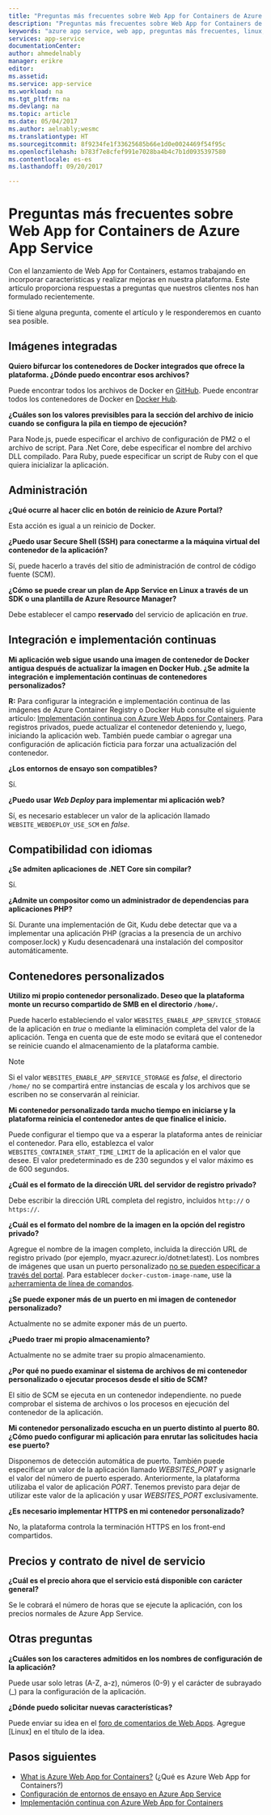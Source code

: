 ```yaml
---
title: "Preguntas más frecuentes sobre Web App for Containers de Azure App Service | Microsoft Docs"
description: "Preguntas más frecuentes sobre Web App for Containers de Azure App Service."
keywords: "azure app service, web app, preguntas más frecuentes, linux, oss"
services: app-service
documentationCenter: 
author: ahmedelnably
manager: erikre
editor: 
ms.assetid: 
ms.service: app-service
ms.workload: na
ms.tgt_pltfrm: na
ms.devlang: na
ms.topic: article
ms.date: 05/04/2017
ms.author: aelnably;wesmc
ms.translationtype: HT
ms.sourcegitcommit: 8f9234fe1f33625685b66e1d0e0024469f54f95c
ms.openlocfilehash: b783f7e8cfef991e7028ba4b4c7b1d0935397580
ms.contentlocale: es-es
ms.lasthandoff: 09/20/2017

---
```

# <a name="azure-app-service-web-app-for-containers-faq"></a>Preguntas más frecuentes sobre Web App for Containers de Azure App Service

Con el lanzamiento de Web App for Containers, estamos trabajando en incorporar características y realizar mejoras en nuestra plataforma. Este artículo proporciona respuestas a preguntas que nuestros clientes nos han formulado recientemente.

Si tiene alguna pregunta, comente el artículo y le responderemos en cuanto sea posible.

## <a name="built-in-images"></a>Imágenes integradas

**Quiero bifurcar los contenedores de Docker integrados que ofrece la plataforma. ¿Dónde puedo encontrar esos archivos?**

Puede encontrar todos los archivos de Docker en [GitHub](https://github.com/azure-app-service). Puede encontrar todos los contenedores de Docker en [Docker Hub](https://hub.docker.com/u/appsvc/).

**¿Cuáles son los valores previsibles para la sección del archivo de inicio cuando se configura la pila en tiempo de ejecución?**

Para Node.js, puede especificar el archivo de configuración de PM2 o el archivo de script. Para .Net Core, debe especificar el nombre del archivo DLL compilado. Para Ruby, puede especificar un script de Ruby con el que quiera inicializar la aplicación.

## <a name="management"></a>Administración

**¿Qué ocurre al hacer clic en botón de reinicio de Azure Portal?**

Esta acción es igual a un reinicio de Docker.

**¿Puedo usar Secure Shell (SSH) para conectarme a la máquina virtual del contenedor de la aplicación?**

Sí, puede hacerlo a través del sitio de administración de control de código fuente (SCM).

**¿Cómo se puede crear un plan de App Service en Linux a través de un SDK o una plantilla de Azure Resource Manager?**

Debe establecer el campo **reservado** del servicio de aplicación en *true*.

## <a name="continuous-integration-and-deployment"></a>Integración e implementación continuas

**Mi aplicación web sigue usando una imagen de contenedor de Docker antigua después de actualizar la imagen en Docker Hub. ¿Se admite la integración e implementación continuas de contenedores personalizados?**

**R:** Para configurar la integración e implementación continua de las imágenes de Azure Container Registry o Docker Hub consulte el siguiente artículo: [Implementación continua con Azure Web Apps for Containers](./app-service-linux-ci-cd.md). Para registros privados, puede actualizar el contenedor deteniendo y, luego, iniciando la aplicación web. También puede cambiar o agregar una configuración de aplicación ficticia para forzar una actualización del contenedor.

**¿Los entornos de ensayo son compatibles?**

Sí.

**¿Puedo usar *Web Deploy* para implementar mi aplicación web?**

Sí, es necesario establecer un valor de la aplicación llamado `WEBSITE_WEBDEPLOY_USE_SCM` en *false*.

## <a name="language-support"></a>Compatibilidad con idiomas

**¿Se admiten aplicaciones de .NET Core sin compilar?**

Sí.

**¿Admite un compositor como un administrador de dependencias para aplicaciones PHP?**

Sí. Durante una implementación de Git, Kudu debe detectar que va a implementar una aplicación PHP (gracias a la presencia de un archivo composer.lock) y Kudu desencadenará una instalación del compositor automáticamente.

## <a name="custom-containers"></a>Contenedores personalizados

**Utilizo mi propio contenedor personalizado. Deseo que la plataforma monte un recurso compartido de SMB en el directorio `/home/`.**

Puede hacerlo estableciendo el valor `WEBSITES_ENABLE_APP_SERVICE_STORAGE` de la aplicación en *true* o mediante la eliminación completa del valor de la aplicación. Tenga en cuenta que de este modo se evitará que el contenedor se reinicie cuando el almacenamiento de la plataforma cambie. 

>[!NOTE]
>Si el valor `WEBSITES_ENABLE_APP_SERVICE_STORAGE` es *false*, el directorio `/home/` no se compartirá entre instancias de escala y los archivos que se escriben no se conservarán al reiniciar.

**Mi contenedor personalizado tarda mucho tiempo en iniciarse y la plataforma reinicia el contenedor antes de que finalice el inicio.**

Puede configurar el tiempo que va a esperar la plataforma antes de reiniciar el contenedor. Para ello, establezca el valor `WEBSITES_CONTAINER_START_TIME_LIMIT` de la aplicación en el valor que desee. El valor predeterminado es de 230 segundos y el valor máximo es de 600 segundos.

**¿Cuál es el formato de la dirección URL del servidor de registro privado?**

Debe escribir la dirección URL completa del registro, incluidos `http://` o `https://`.

**¿Cuál es el formato del nombre de la imagen en la opción del registro privado?**

Agregue el nombre de la imagen completo, incluida la dirección URL de registro privado (por ejemplo, myacr.azurecr.io/dotnet:latest). Los nombres de imágenes que usan un puerto personalizado [no se pueden especificar a través del portal](https://feedback.azure.com/forums/169385-web-apps/suggestions/31304650). Para establecer `docker-custom-image-name`, use la [`az`herramienta de línea de comandos](https://docs.microsoft.com/en-us/cli/azure/webapp/config/container?view=azure-cli-latest#az_webapp_config_container_set).

**¿Se puede exponer más de un puerto en mi imagen de contenedor personalizado?**

Actualmente no se admite exponer más de un puerto.

**¿Puedo traer mi propio almacenamiento?**

Actualmente no se admite traer su propio almacenamiento.

**¿Por qué no puedo examinar el sistema de archivos de mi contenedor personalizado o ejecutar procesos desde el sitio de SCM?**

El sitio de SCM se ejecuta en un contenedor independiente. no puede comprobar el sistema de archivos o los procesos en ejecución del contenedor de la aplicación.

**Mi contenedor personalizado escucha en un puerto distinto al puerto 80. ¿Cómo puedo configurar mi aplicación para enrutar las solicitudes hacia ese puerto?**

Disponemos de detección automática de puerto. También puede especificar un valor de la aplicación llamado *WEBSITES_PORT* y asignarle el valor del número de puerto esperado. Anteriormente, la plataforma utilizaba el valor de aplicación *PORT*. Tenemos previsto para dejar de utilizar este valor de la aplicación y usar *WEBSITES_PORT* exclusivamente.

**¿Es necesario implementar HTTPS en mi contenedor personalizado?**

No, la plataforma controla la terminación HTTPS en los front-end compartidos.

## <a name="pricing-and-sla"></a>Precios y contrato de nivel de servicio

**¿Cuál es el precio ahora que el servicio está disponible con carácter general?**

Se le cobrará el número de horas que se ejecute la aplicación, con los precios normales de Azure App Service.

## <a name="other-questions"></a>Otras preguntas

**¿Cuáles son los caracteres admitidos en los nombres de configuración de la aplicación?**

Puede usar solo letras (A-Z, a-z), números (0-9) y el carácter de subrayado (_) para la configuración de la aplicación.

**¿Dónde puedo solicitar nuevas características?**

Puede enviar su idea en el [foro de comentarios de Web Apps](https://aka.ms/webapps-uservoice). Agregue [Linux] en el título de la idea.

## <a name="next-steps"></a>Pasos siguientes

* [What is Azure Web App for Containers?](app-service-linux-intro.md) (¿Qué es Azure Web App for Containers?)
* [Configuración de entornos de ensayo en Azure App Service](../../app-service/web-sites-staged-publishing.md?toc=%2fazure%2fapp-service%2fcontainers%2ftoc.json)
* [Implementación continua con Azure Web App for Containers](./app-service-linux-ci-cd.md)

